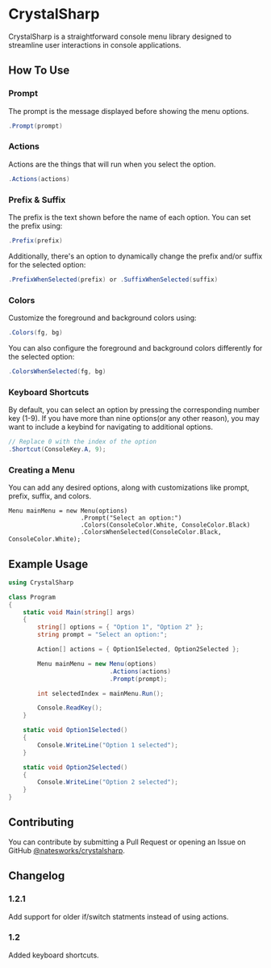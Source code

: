 # CrystalSharp

CrystalSharp is a straightforward console menu library designed to streamline user interactions in console applications.

## How To Use

### Prompt

The prompt is the message displayed before showing the menu options.
```cs
.Prompt(prompt)
```

### Actions

Actions are the things that will run when you select the option.
```cs
.Actions(actions)
```

### Prefix & Suffix
The prefix is the text shown before the name of each option. You can set the prefix using:
```cs
.Prefix(prefix)
```
Additionally, there's an option to dynamically change the prefix and/or suffix for the selected option:
```cs
.PrefixWhenSelected(prefix) or .SuffixWhenSelected(suffix)
```

### Colors
Customize the foreground and background colors using:
```cs
.Colors(fg, bg)
```
You can also configure the foreground and background colors differently for the selected option:
```cs
.ColorsWhenSelected(fg, bg)
```

### Keyboard Shortcuts

By default, you can select an option by pressing the corresponding number key (1-9). If you have more than nine options(or any other reason), you may want to include a keybind for navigating to additional options.

```cs
// Replace 0 with the index of the option
.Shortcut(ConsoleKey.A, 9);
```

### Creating a Menu

You can add any desired options, along with customizations like prompt, prefix, suffix, and colors.
```
Menu mainMenu = new Menu(options)
                    .Prompt("Select an option:")
                    .Colors(ConsoleColor.White, ConsoleColor.Black)
                    .ColorsWhenSelected(ConsoleColor.Black, ConsoleColor.White);
```

## Example Usage

```cs
using CrystalSharp

class Program
{
    static void Main(string[] args)
    {
        string[] options = { "Option 1", "Option 2" };
        string prompt = "Select an option:";

        Action[] actions = { Option1Selected, Option2Selected };

        Menu mainMenu = new Menu(options)
                            .Actions(actions)
                            .Prompt(prompt);

        int selectedIndex = mainMenu.Run();

        Console.ReadKey();
    }

    static void Option1Selected()
    {
        Console.WriteLine("Option 1 selected");
    }

    static void Option2Selected()
    {
        Console.WriteLine("Option 2 selected");
    }
}
```

## Contributing

You can contribute by submitting a Pull Request or opening an Issue on GitHub [@natesworks/crystalsharp](https://github.com/natesworks/crystalsharp).

## Changelog

### 1.2.1

Add support for older if/switch statments instead of using actions.

### 1.2

Added keyboard shortcuts.